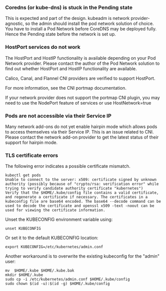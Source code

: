 ### Coredns (or kube-dns) is stuck in the Pending state

This is expected and part of the design. kubeadm is network provider-agnostic, so the admin should install the pod network solution of choice. You have to install a Pod Network before CoreDNS may be deployed fully. Hence the Pending state before the network is set up.


### HostPort services do not work

The HostPort and HostIP functionality is available depending on your Pod Network provider. Please contact the author of the Pod Network solution to find out whether HostPort and HostIP functionality are available.

Calico, Canal, and Flannel CNI providers are verified to support HostPort.

For more information, see the CNI portmap documentation.

If your network provider does not support the portmap CNI plugin, you may need to use the NodePort feature of services or use HostNetwork=true

### Pods are not accessible via their Service IP

Many network add-ons do not yet enable hairpin mode which allows pods to access themselves via their Service IP. This is an issue related to CNI. Please contact the network add-on provider to get the latest status of their support for hairpin mode.

### TLS certificate errors

The following error indicates a possible certificate mismatch.

``` 
kubectl get pods
Unable to connect to the server: x509: certificate signed by unknown authority (possibly because of "crypto/rsa: verification error" while trying to verify candidate authority certificate "kubernetes")
Verify that the $HOME/.kube/config file contains a valid certificate, and regenerate a certificate if necessary. The certificates in a kubeconfig file are base64 encoded. The base64 --decode command can be used to decode the certificate and openssl x509 -text -noout can be used for viewing the certificate information.
```

Unset the KUBECONFIG environment variable using:

```
unset KUBECONFIG
```

Or set it to the default KUBECONFIG location:

```
export KUBECONFIG=/etc/kubernetes/admin.conf
```

Another workaround is to overwrite the existing kubeconfig for the "admin" user:

```
mv  $HOME/.kube $HOME/.kube.bak
mkdir $HOME/.kube
sudo cp -i /etc/kubernetes/admin.conf $HOME/.kube/config
sudo chown $(id -u):$(id -g) $HOME/.kube/config
```